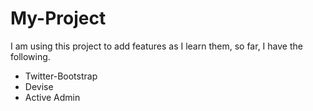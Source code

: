 My-Project
==========

 I am using this project to add features as I learn them, so far, I have the following.

 * Twitter-Bootstrap
 * Devise
 * Active Admin